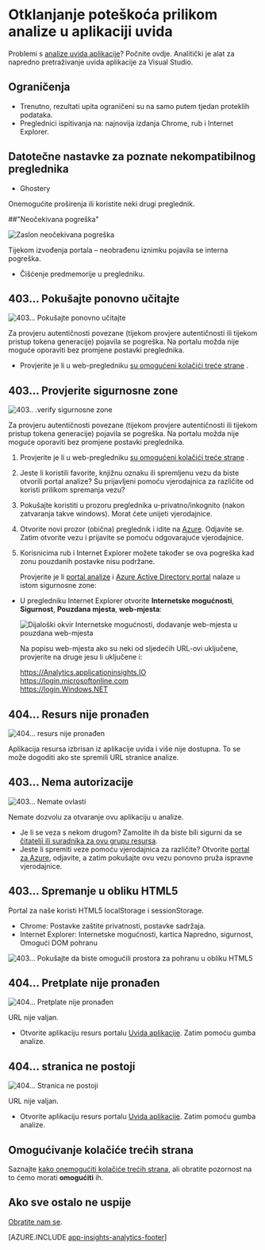 <properties 
    pageTitle="Otklanjanje poteškoća s Analytics – alat za napredno pretraživanje aplikacije uvida | Microsoft Azure" 
    description="Problemi s analize uvida aplikacije? Počnite ovdje. " 
    services="application-insights" 
    documentationCenter=""
    authors="alancameronwills" 
    manager="douge"/>

<tags 
    ms.service="application-insights" 
    ms.workload="tbd" 
    ms.tgt_pltfrm="ibiza" 
    ms.devlang="na" 
    ms.topic="article" 
    ms.date="07/11/2016" 
    ms.author="awills"/>


# <a name="troubleshoot-analytics-in-application-insights"></a>Otklanjanje poteškoća prilikom analize u aplikaciji uvida


Problemi s [analize uvida aplikacije](app-insights-analytics.md)? Počnite ovdje. Analitički je alat za napredno pretraživanje uvida aplikacije za Visual Studio.



## <a name="limits"></a>Ograničenja

* Trenutno, rezultati upita ograničeni su na samo putem tjedan proteklih podataka.
* Preglednici ispitivanja na: najnovija izdanja Chrome, rub i Internet Explorer.


## <a name="known-incompatible-browser-extensions"></a>Datotečne nastavke za poznate nekompatibilnog preglednika

* Ghostery

Onemogućite proširenja ili koristite neki drugi preglednik.


##<a name="e-a"></a>"Neočekivana pogreška"

![Zaslon neočekivana pogreška](./media/app-insights-analytics-troubleshooting/010.png)

Tijekom izvođenja portala – neobrađenu iznimku pojavila se interna pogreška.

* Čišćenje predmemorije u pregledniku. 

## <a name="e-b"></a>403... Pokušajte ponovno učitajte

![403... Pokušajte ponovno učitajte](./media/app-insights-analytics-troubleshooting/020.png)

Za provjeru autentičnosti povezane (tijekom provjere autentičnosti ili tijekom pristup tokena generacije) pojavila se pogreška. Na portalu možda nije moguće oporaviti bez promjene postavki preglednika.

* Provjerite je li u web-pregledniku [su omogućeni kolačići treće strane](#cookies) . 


## <a name="authentication"></a>403... Provjerite sigurnosne zone

![403.. .verify sigurnosne zone](./media/app-insights-analytics-troubleshooting/030.png)

Za provjeru autentičnosti povezane (tijekom provjere autentičnosti ili tijekom pristup tokena generacije) pojavila se pogreška. Na portalu možda nije moguće oporaviti bez promjene postavki preglednika.

1. Provjerite je li u web-pregledniku [su omogućeni kolačići treće strane](#cookies) . 

2. Jeste li koristili favorite, knjižnu oznaku ili spremljenu vezu da biste otvorili portal analize? Su prijavljeni pomoću vjerodajnica za različite od koristi prilikom spremanja vezu?

2. Pokušajte koristiti u prozoru preglednika u-privatno/inkognito (nakon zatvaranja takve windows). Morat ćete unijeti vjerodajnice. 

2. Otvorite novi prozor (obična) preglednik i idite na [Azure](https://portal.azure.com). Odjavite se. Zatim otvorite vezu i prijavite se pomoću odgovarajuće vjerodajnice.

2. Korisnicima rub i Internet Explorer možete također se ova pogreška kad zonu pouzdanih postavke nisu podržane.

    Provjerite je li [portal analize](https://analytics.applicationinsights.io) i [Azure Active Directory portal](https://portal.azure.com) nalaze u istom sigurnosne zone:

 * U pregledniku Internet Explorer otvorite **Internetske mogućnosti**, **Sigurnost**, **Pouzdana mjesta**, **web-mjesta**:

    ![Dijaloški okvir Internetske mogućnosti, dodavanje web-mjesta u pouzdana web-mjesta](./media/app-insights-analytics-troubleshooting/033.png)

    Na popisu web-mjesta ako su neki od sljedećih URL-ovi uključene, provjerite na druge jesu li uključene i:

    https://Analytics.applicationinsights.IO<br/>
   https://login.microsoftonline.com<br/>
   https://login.Windows.NET


## <a name="e-d"></a>404... Resurs nije pronađen

![404... resurs nije pronađen](./media/app-insights-analytics-troubleshooting/040.png)

Aplikacija resursa izbrisan iz aplikacije uvida i više nije dostupna. To se može dogoditi ako ste spremili URL stranice analize.


## <a name="e-e"></a>403... Nema autorizacije

![403... Nemate ovlasti](./media/app-insights-analytics-troubleshooting/050.png)

Nemate dozvolu za otvaranje ovu aplikaciju u analize.

* Je li se veza s nekom drugom? Zamolite ih da biste bili sigurni da se [čitatelji ili suradnika za ovu grupu resursa](app-insights-resources-roles-access-control.md).
* Jeste li spremiti veze pomoću vjerodajnica za različite? Otvorite [portal za Azure](https://portal.azure.com), odjavite, a zatim pokušajte ovu vezu ponovno pruža ispravne vjerodajnice.

## <a name="html-storage"></a>403... Spremanje u obliku HTML5

Portal za naše koristi HTML5 localStorage i sessionStorage.

* Chrome: Postavke zaštite privatnosti, postavke sadržaja.
* Internet Explorer: Internetske mogućnosti, kartica Napredno, sigurnost, Omogući DOM pohranu


![403... Pokušajte da biste omogućili prostora za pohranu u obliku HTML5](./media/app-insights-analytics-troubleshooting/060.png)

## <a name="e-g"></a>404... Pretplate nije pronađen


![404... Pretplate nije pronađen](./media/app-insights-analytics-troubleshooting/070.png)

URL nije valjan. 

* Otvorite aplikaciju resurs portalu [Uvida aplikacije](https://portal.azure.com). Zatim pomoću gumba analize.

## <a name="e-h"></a>404... stranica ne postoji

![404... Stranica ne postoji](./media/app-insights-analytics-troubleshooting/080.png)

URL nije valjan.

* Otvorite aplikaciju resurs portalu [Uvida aplikacije](https://portal.azure.com). Zatim pomoću gumba analize.

## <a name="cookies"></a>Omogućivanje kolačiće trećih strana

  Saznajte [kako onemogućiti kolačiće trećih strana](http://www.digitalcitizen.life/how-disable-third-party-cookies-all-major-browsers), ali obratite pozornost na to ćemo morati **omogućiti** ih.

## <a name="e-x"></a>Ako sve ostalo ne uspije    

[Obratite nam se](app-insights-get-dev-support.md).
 
[AZURE.INCLUDE [app-insights-analytics-footer](../../includes/app-insights-analytics-footer.md)]


